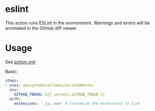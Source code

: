 # eslint

This action runs ESLint in the environment. Warnings and errors will be annotated in the GitHub diff viewer.

# Usage

See [action.yml](action.yml)

Basic:
```yaml
steps:
- uses: maxsystems/actions/eslint@master
  env:
    GITHUB_TOKEN: ${{ secrets.GITHUB_TOKEN }}
  with:
    extensions: '.js,.vue' # Customize the extensions to lint
```
